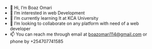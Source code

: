 - 👋 Hi, I’m Boaz Omari
- 👀 I’m interested in web Development
- 🌱 I’m currently learning It at KCA University
- 💞️ I’m looking to collaborate on any platform with need of a web developer
- 📫 You can reach me through email at boazomari114@gmail.com or phone by +254707741585

<!---
Boza254/Boza254 is a ✨ special ✨ repository because its `README.md` (this file) appears on your GitHub profile.
You can click the Preview link to take a look at your changes.
--->
